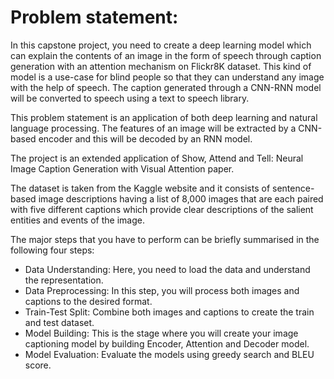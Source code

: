 # Problem statement: 
In this capstone project, you need to create a deep learning model which can explain the contents of an image in the form of speech through caption generation with an attention mechanism on Flickr8K dataset. This kind of model is a use-case for blind people so that they can understand any image with the help of speech. The caption generated through a CNN-RNN model will be converted to speech using a text to speech library. 

This problem statement is an application of both deep learning and natural language processing. The features of an image will be extracted by a CNN-based encoder and this will be decoded by an RNN model.

The project is an extended application of Show, Attend and Tell: Neural Image Caption Generation with Visual Attention paper.

The dataset is taken from the Kaggle website and it consists of sentence-based image descriptions having a list of 8,000 images that are each paired with five different captions which provide clear descriptions of the salient entities and events of the image.



The major steps that you have to perform can be briefly summarised in the following four steps:

* Data Understanding: Here, you need to load the data and understand the representation.
* Data Preprocessing: In this step, you will process both images and captions to the desired format.
* Train-Test Split: Combine both images and captions to create the train and test dataset.
* Model Building: This is the stage where you will create your image captioning model by building Encoder, Attention and Decoder model.
* Model Evaluation: Evaluate the models using greedy search and BLEU score.


